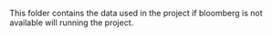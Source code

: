 This folder contains the data used in the project if bloomberg is not available will running the project.